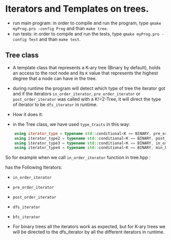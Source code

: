 # Iterators and Templates on trees.
- run main program: in order to compile and run the program, type `qmake myProg.pro -config Prog` and than `make tree`.
- run tests: in order to compile and run the tests, type `qmake myProg.pro -config Test` and than `make test`.

## Tree class
- A template class that represents a K-ary tree (Binary by default), holds an access to the root node and its `K` value that represents the highest degree that a node can have in the tree.
- during runtime the program will detect which type of tree the iterator got and if the iterators `in_order_iterator`, `pre_order_iterator` or `post_order_iterator` was called with a K!=2-Tree, it will direct the type of iterator to be `dfs_iterator` in runtime.

- How it does it:
- in the Tree class, we have used `type_traits` in this way:
```cpp
    using iterator_type = typename std::conditional<K == BINARY, pre_order_iterator, dfs_iterator>::type;
    using iterator_type2 = typename std::conditional<K == BINARY, post_order_iterator, dfs_iterator>::type;
    using iterator_type3 = typename std::conditional<K == BINARY, in_order_iterator, dfs_iterator>::type;
    using iterator_type4 = typename std::conditional<K == BINARY, min_heap_iterator, dfs_iterator>::type;
```

So for example when we call `in_order_iterator` function in tree.hpp :




has the Following Iterators:
- `in_order_iterator`
- `pre_order_iterator`
- `post_order_iterator`
- `dfs_iterator`
- `bfs_iterator` 

- For binary trees all the iterators work as expected, but for K-ary trees we will be directed to the dfs_iterator by all the different iterators in runtime.

